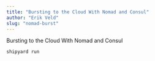 ```yaml
---
title: "Bursting to the Cloud With Nomad and Consul"
author: "Erik Veld"
slug: "nomad-burst"
---
```

Bursting to the Cloud With Nomad and Consul

```
shipyard run
```
